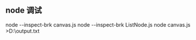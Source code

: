 ## node 调试
node --inspect-brk canvas.js
node --inspect-brk ListNode.js
node canvas.js >D:\output.txt